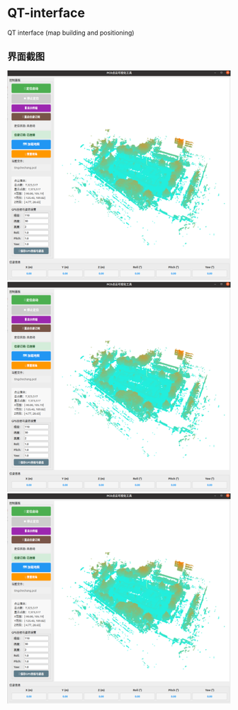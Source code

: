 # QT-interface
QT interface (map building and positioning)
## 界面截图
![界面截图1](https://github.com/laplace-pym/QT-interface/blob/main/1.png)
![界面截图2](https://github.com/laplace-pym/QT-interface/blob/main/1.png)
![界面截图3](https://github.com/laplace-pym/QT-interface/blob/main/1.png)
